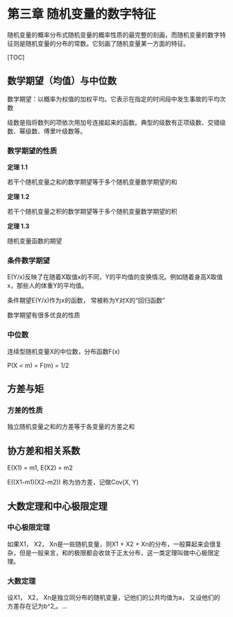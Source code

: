 # 第三章 随机变量的数字特征

随机变量的概率分布式随机变量的概率性质的最完整的刻画，而随机变量的数字特征则是随机变量的分布的常数。它刻画了随机变量某一方面的特征。

[TOC]

## 数学期望（均值）与中位数

数学期望：以概率为权值的加权平均。它表示在指定的时间段中发生事故的平均次数

级数是指将数列的项依次用加号连接起来的函数。典型的级数有正项级数、交错级数、幂级数、傅里叶级数等。

### 数学期望的性质

**定理 1.1** 

若干个随机变量之和的数学期望等于多个随机变量数学期望的和

**定理 1.2** 

若干个随机变量之积的数学期望等于多个随机变量数学期望的积

**定理 1.3** 

随机变量函数的期望

### 条件数学期望

E(Y/x)反映了在随着X取值x的不同，Y的平均值的变换情况。例如随着身高X取值x，那些人的体重Y的平均值。

条件期望E(Y/x)作为x的函数，            常被称为Y对X的“回归函数”

数学期望有很多优良的性质

### 中位数

连续型随机变量X的中位数，分布函数F(x)

P(X < m) = F(m) = 1/2

## 方差与矩

### 方差的性质

独立随机变量之和的方差等于各变量的方差之和

## 协方差和相关系数

E(X1) = m1, E(X2) = m2

E((X1-m1)(X2-m2)) 称为协方差，记做Cov(X, Y)

## 大数定理和中心极限定理

### 中心极限定理

如果X1， X2， Xn是一些随机变量，则X1 + X2 + Xn的分布，一般算起来会很复杂，但是一般来言，和的极限都会收敛于正太分布，这一类定理叫做中心极限定理。

### 大数定理

设X1， X2， Xn是独立同分布的随机变量，记他们的公共均值为a， 又设他们的方差存在记为b^2,。...

